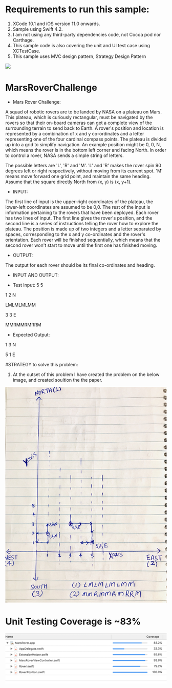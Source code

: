 # Requirements to run this sample:

1. XCode 10.1 and iOS version 11.0 onwards.
2. Sample using Swift 4.2.
3. I am not using any third-party dependencies code, not Cocoa pod nor Carthage.
4. This sample code is also covering the unit and UI test case using XCTestCase.
5. This sample uses MVC design pattern, Strategy Design Pattern



![](MarsRoverDemo1.gif)
# MarsRoverChallenge

* Mars Rover Challenge:

A squad of robotic rovers are to be landed by NASA on a plateau on Mars. This plateau, which is curiously rectangular, must be navigated by the rovers so that their on-board cameras can get a complete view of the surrounding terrain to send back to Earth. 
A rover's position and location is represented by a combination of x and y co-ordinates and a letter representing one of the four cardinal compass points. 
The plateau is divided up into a grid to simplify navigation. An example position might be 0, 0, N, which means the rover is in the bottom left corner and facing North. In order to control a rover, NASA sends a simple string of letters.

The possible letters are 'L', 'R' and 'M'. 'L' and 'R' makes the rover spin 90 degrees left or right respectively, 
without moving from its current spot. 'M' means move forward one grid point, and maintain the same heading. 
Assume that the square directly North from (x, y) is (x, y+1).  

* INPUT: 

The first line of input is the upper-right coordinates of the plateau, the lower-left coordinates are assumed to be 0,0. 
The rest of the input is information pertaining to the rovers that have been deployed. Each rover has two lines of input. 
The first line gives the rover's position, and the second line is a series of instructions telling the rover how to explore the plateau. 
The position is made up of two integers and a letter separated by spaces, corresponding to the x and y co-ordinates and the rover's orientation. 
Each rover will be finished sequentially, which means that the second rover won't start to move until the first one has finished moving.  

* OUTPUT: 

The output for each rover should be its final co-ordinates and heading.  

* INPUT AND OUTPUT:  

* Test Input: 
5 5 

1 2 N

LMLMLMLMM 

3 3 E 

MMRMMRMRRM  

* Expected Output: 

1 3 N

5 1 E

#STRATEGY to solve this problem:
1) At the outset of this problem I have created the problem on the below image, and created soultion the the paper.

![](PaperGraphMarsRover.jpg)

# Unit Testing Coverage is ~83%
![](UnitTestCoverage.png)



